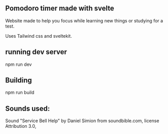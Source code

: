 ## Pomodoro timer made with svelte

Website made to help you focus while learning new things or studying for a test.

Uses Tailwind css and sveltekit.

## running dev server

npm run dev

## Building

npm run build

## Sounds used:

Sound "Service Bell Help" by Daniel Simion from soundbible.com, license Attribution 3.0, 
